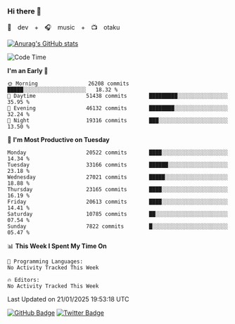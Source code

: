 ### Hi there 👋

🚀　dev　+　🎧　music　+　📺　otaku


[![Anurag's GitHub stats](https://github-readme-stats.vercel.app/api?username=koheitasaka&count_private=true&show_icons=true&theme=monokai)](https://github.com/koheitasaka/github-readme-stats)

<!--START_SECTION:waka-->
![Code Time](http://img.shields.io/badge/Code%20Time-1%2C161%20hrs%2023%20mins-blue)

**I'm an Early 🐤** 

```text
🌞 Morning                26208 commits       █████░░░░░░░░░░░░░░░░░░░░   18.32 % 
🌆 Daytime                51438 commits       █████████░░░░░░░░░░░░░░░░   35.95 % 
🌃 Evening                46132 commits       ████████░░░░░░░░░░░░░░░░░   32.24 % 
🌙 Night                  19316 commits       ███░░░░░░░░░░░░░░░░░░░░░░   13.50 % 
```
📅 **I'm Most Productive on Tuesday** 

```text
Monday                   20522 commits       ████░░░░░░░░░░░░░░░░░░░░░   14.34 % 
Tuesday                  33166 commits       ██████░░░░░░░░░░░░░░░░░░░   23.18 % 
Wednesday                27021 commits       █████░░░░░░░░░░░░░░░░░░░░   18.88 % 
Thursday                 23165 commits       ████░░░░░░░░░░░░░░░░░░░░░   16.19 % 
Friday                   20613 commits       ████░░░░░░░░░░░░░░░░░░░░░   14.41 % 
Saturday                 10785 commits       ██░░░░░░░░░░░░░░░░░░░░░░░   07.54 % 
Sunday                   7822 commits        █░░░░░░░░░░░░░░░░░░░░░░░░   05.47 % 
```


📊 **This Week I Spent My Time On** 

```text
💬 Programming Languages: 
No Activity Tracked This Week

🔥 Editors: 
No Activity Tracked This Week
```


 Last Updated on 21/01/2025 19:53:18 UTC
<!--END_SECTION:waka-->

[![GitHub Badge](https://img.shields.io/badge/GitHub-100000?style=for-the-badge&logo=github&logoColor=white)](https://github.com/koheitasaka)
[![Twitter Badge](https://img.shields.io/badge/Twitter-1DA1F2?style=for-the-badge&logo=twitter&logoColor=white)](https://twitter.com/sleep_asleep_)
